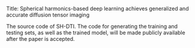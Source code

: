 Title: Spherical harmonics-based deep learning achieves generalized and accurate diffusion tensor imaging

The source code of SH-DTI.
The code for generating the training and testing sets, as well as the trained model, will be made publicly available after the paper is accepted.
